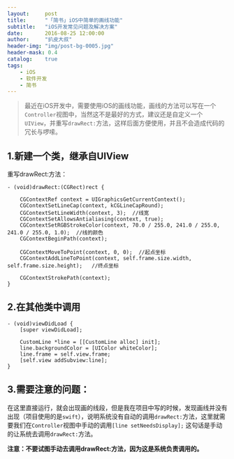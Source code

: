 ```yaml
---
layout:     post
title:      "「简书」iOS中简单的画线功能"
subtitle:   "iOS开发常见问题及解决方案"
date:       2016-08-25 12:00:00
author:     "扒皮大叔"
header-img: "img/post-bg-0005.jpg"
header-mask: 0.4
catalog:    true
tags:
    - iOS
    - 软件开发
    - 简书
---
```


> 最近在iOS开发中，需要使用iOS的画线功能，画线的方法可以写在一个`Controller`视图中，当然这不是最好的方式，建议还是自定义一个`UIView`，并重写`drawRect:`方法，这样后面方便使用，并且不会造成代码的冗长与啰嗦。

## 1.新建一个类，继承自UIView  <br />
重写drawRect:方法：
```
- (void)drawRect:(CGRect)rect {

    CGContextRef context = UIGraphicsGetCurrentContext();
    CGContextSetLineCap(context, kCGLineCapRound);
    CGContextSetLineWidth(context, 3);  //线宽
    CGContextSetAllowsAntialiasing(context, true);
    CGContextSetRGBStrokeColor(context, 70.0 / 255.0, 241.0 / 255.0, 241.0 / 255.0, 1.0);  //线的颜色
    CGContextBeginPath(context);

    CGContextMoveToPoint(context, 0, 0);  //起点坐标
    CGContextAddLineToPoint(context, self.frame.size.width, self.frame.size.height);   //终点坐标

    CGContextStrokePath(context);
}
```   

## 2.在其他类中调用
```
- (void)viewDidLoad {
    [super viewDidLoad];

    CustomLine *line = [[CustomLine alloc] init];
    line.backgroundColor = [UIColor whiteColor];
    line.frame = self.view.frame;
    [self.view addSubview:line];
}
```

## 3.需要注意的问题：
在这里直接运行，就会出现画的线段，但是我在项目中写的时候，发现画线并没有出现（项目使用的是`swift`），说明系统没有自动的调用`drawRect:`方法，这里就需要我们在`Controller`视图中手动的调用`[line setNeedsDisplay];` 这句话是手动的让系统去调用`drawRect:`方法。  <br />

**注意：不要试图手动去调用drawRect:方法，因为这是系统负责调用的。**